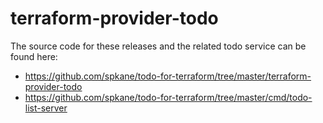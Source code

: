 # terraform-provider-todo

The source code for these releases and the related todo service can be found here:

- https://github.com/spkane/todo-for-terraform/tree/master/terraform-provider-todo
- https://github.com/spkane/todo-for-terraform/tree/master/cmd/todo-list-server

